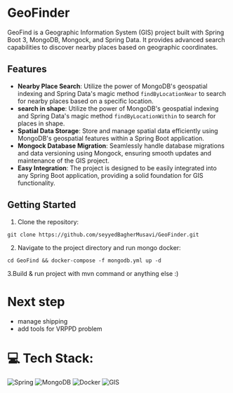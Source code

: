 # GeoFinder

GeoFind is a Geographic Information System (GIS) project built with Spring Boot 3, MongoDB, Mongock, and Spring Data. It provides advanced search capabilities to discover nearby places based on geographic coordinates.

## Features

- **Nearby Place Search**: Utilize the power of MongoDB's geospatial indexing and Spring Data's magic method `findByLocationNear` to search for nearby places based on a specific location.
- **search in shape**: Utilize the power of MongoDB's geospatial indexing and Spring Data's magic method `findByLocationWithin` to search for  places in shape.
- **Spatial Data Storage**: Store and manage spatial data efficiently using MongoDB's geospatial features within a Spring Boot application.
- **Mongock Database Migration**: Seamlessly handle database migrations and data versioning using Mongock, ensuring smooth updates and maintenance of the GIS project.
- **Easy Integration**: The project is designed to be easily integrated into any Spring Boot application, providing a solid foundation for GIS functionality.


## Getting Started

1. Clone the repository:

```shell
git clone https://github.com/seyyedBagherMusavi/GeoFinder.git
```

2. Navigate to the project directory and run mongo docker:
```shell
cd GeoFind && docker-compose -f mongodb.yml up -d
```
3.Build & run project with mvn command or anything else :)

# Next step
- manage shipping
- add tools for VRPPD problem

# 💻 Tech Stack:
![Spring](https://img.shields.io/badge/spring-%236DB33F.svg?style=for-the-badge&logo=spring&logoColor=white)
![MongoDB](https://img.shields.io/badge/MongoDB-%234ea94b.svg?style=for-the-badge&logo=mongodb&logoColor=white)
![Docker](https://img.shields.io/badge/docker-%230db7ed.svg?style=for-the-badge&logo=docker&logoColor=white)
![GIS](https://img.shields.io/badge/gis-%234ea94b.svg?style=for-the-badge&logo=maplibre&logoColor=white)
